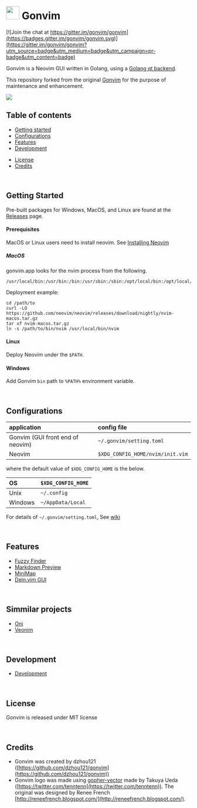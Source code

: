 

# <img src="https://raw.githubusercontent.com/wiki/akiyosi/gonvim/images/gopher-with-neovim.png" width="36"> Gonvim

[![Join the chat at https://gitter.im/gonvim/gonvim](https://badges.gitter.im/gonvim/gonvim.svg)](https://gitter.im/gonvim/gonvim?utm_source=badge&utm_medium=badge&utm_campaign=pr-badge&utm_content=badge)

Gonvim is a Neovim GUI written in Golang, using a [Golang qt backend](https://github.com/therecipe/qt).
 
This repository forked from the original [Gonvim](https://github.com/dzhou121/gonvim) for the purpose of maintenance and enhancement.

![](https://raw.githubusercontent.com/wiki/akiyosi/gonvim/images/0.3.0.png)

## Table of contents

- [Getting started](#getting-started)
- [Configurations](#configurations)
- [Features](#features)
- [Development](#development)
<!-- - [Contributing](#contributing) -->
- [License](#license)
- [Credits](#credits)

<br>

## Getting Started
Pre-built packages for Windows, MacOS, and Linux are found at the [Releases](https://github.com/akiyosi/gonvim/releases) page.


#### Prerequisites
MacOS or Linux users need to install neovim. See [Installing Neovim](https://github.com/neovim/neovim/wiki/Installing-Neovim)

##### MacOS
gonvim.app looks for the nvim process from the following.

```
/usr/local/bin:/usr/bin:/bin:/usr/sbin:/sbin:/opt/local/bin:/opt/local/sbin
```

Deployment example:

```
cd /path/to
curl -LO https://github.com/neovim/neovim/releases/download/nightly/nvim-macos.tar.gz
tar xf nvim-macos.tar.gz
ln -s /path/to/bin/nvim /usr/local/bin/nvim
```

#### Linux
Deploy Neovim under the `$PATH`.

#### Windows
Add Gonvim `bin` path to `%PATH%` environment variable.


<br>

## Configurations

| application | config file |
|:------------|:------------|
| Gonvim (GUI front end of neovim) | `~/.gonvim/setting.toml` |
| Neovim      | `$XDG_CONFIG_HOME/nvim/init.vim` |

where the default value of `$XDG_CONFIG_HOME` is the below.

| OS      |  `$XDG_CONFIG_HOME`  |
|:--------|:---------------------|
| Unix    |  `~/.config`         |
| Windows |  `~/AppData/Local`   |

For details of `~/.gonvim/setting.toml`, See [wiki](https://github.com/akiyosi/gonvim/wiki/Configurations)


<br>


## Features

* [Fuzzy Finder](https://github.com/akiyosi/gonvim/wiki/Features#fuzzy-finder-in-gui)
* [Markdown Preview](https://github.com/akiyosi/gonvim/wiki/Features#markdown-preview)
* [MiniMap](https://github.com/akiyosi/gonvim/wiki/Features#minimap)
* [Dein.vim GUI](https://github.com/akiyosi/gonvim/wiki/Features#deinvim-gui)


<br>

## Simmilar projects

* [Oni](https://github.com/onivim/oni)
* [Veonim](https://github.com/veonim/veonim)


<br>

## Development

* [Development](https://github.com/akiyosi/gonvim/wiki/Development)



<!--
<br>

## Contributing
-->


<br>

## License
Gonvim is released under MIT license

<br>

## Credits

* Gonvim was created by dzhou121 ([https://github.com/dzhou121/gonvim](https://github.com/dzhou121/gonvim))
* Gonvim logo was made using [gopher-vector](https://github.com/golang-samples/gopher-vector) made by Takuya Ueda ([https://twitter.com/tenntenn](https://twitter.com/tenntenn)). The original was designed by Renee French [http://reneefrench.blogspot.com/](http://reneefrench.blogspot.com/).
<br>


